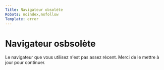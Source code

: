 ```yaml
---
Title: Navigateur obsolète
Robots: noindex,nofollow
Template: error
---
```


<div class="sc-error">
    <div class="sce-content">
        <h1 class="sce-title-1">Navigateur osbsolète</h1>
        <p class="sce-text">Le navigateur que vous utilisez n'est pas assez récent. Merci de le mettre à jour pour continuer.</p>
    </div>
</div>
